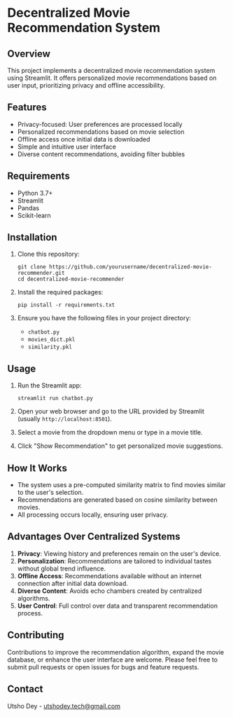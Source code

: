 # Decentralized Movie Recommendation System

## Overview
This project implements a decentralized movie recommendation system using Streamlit. It offers personalized movie recommendations based on user input, prioritizing privacy and offline accessibility.

## Features
- Privacy-focused: User preferences are processed locally
- Personalized recommendations based on movie selection
- Offline access once initial data is downloaded
- Simple and intuitive user interface
- Diverse content recommendations, avoiding filter bubbles

## Requirements
- Python 3.7+
- Streamlit
- Pandas
- Scikit-learn

## Installation
1. Clone this repository:
   ```
   git clone https://github.com/yourusername/decentralized-movie-recommender.git
   cd decentralized-movie-recommender
   ```

2. Install the required packages:
   ```
   pip install -r requirements.txt
   ```

3. Ensure you have the following files in your project directory:
   - `chatbot.py`
   - `movies_dict.pkl`
   - `similarity.pkl`

## Usage
1. Run the Streamlit app:
   ```
   streamlit run chatbot.py
   ```

2. Open your web browser and go to the URL provided by Streamlit (usually `http://localhost:8501`).

3. Select a movie from the dropdown menu or type in a movie title.

4. Click "Show Recommendation" to get personalized movie suggestions.

## How It Works
- The system uses a pre-computed similarity matrix to find movies similar to the user's selection.
- Recommendations are generated based on cosine similarity between movies.
- All processing occurs locally, ensuring user privacy.

## Advantages Over Centralized Systems
1. **Privacy**: Viewing history and preferences remain on the user's device.
2. **Personalization**: Recommendations are tailored to individual tastes without global trend influence.
3. **Offline Access**: Recommendations available without an internet connection after initial data download.
4. **Diverse Content**: Avoids echo chambers created by centralized algorithms.
5. **User Control**: Full control over data and transparent recommendation process.

## Contributing
Contributions to improve the recommendation algorithm, expand the movie database, or enhance the user interface are welcome. Please feel free to submit pull requests or open issues for bugs and feature requests.


## Contact
Utsho Dey - utshodey.tech@gmail.com

